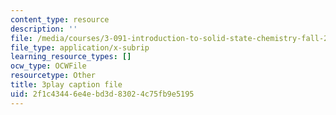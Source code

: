 ```yaml
---
content_type: resource
description: ''
file: /media/courses/3-091-introduction-to-solid-state-chemistry-fall-2018/2f1c43446e4ebd3d83024c75fb9e5195_0tQP4Qh0jjI.srt
file_type: application/x-subrip
learning_resource_types: []
ocw_type: OCWFile
resourcetype: Other
title: 3play caption file
uid: 2f1c4344-6e4e-bd3d-8302-4c75fb9e5195
---
```

